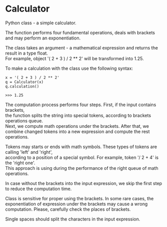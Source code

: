 # Calculator

    
Python class - a simple calculator. 
    
The function performs four fundamental operations, deals with brackets 
and may perform an exponentiation.
    
The class takes an argument - a mathematical expression and returns the result in a type float.  
For example, object '( 2 + 3 ) / 2 ** 2' will be transformed into 1.25.  
    
To make a calculation with the class use the following syntax:  
    
```
x = '( 2 + 3 ) / 2 ** 2'
q = Calculator(x)
q.calculation()
    
>>> 1.25
```
    
The computation process performs four steps. First, if the input contains brackets,   
the function splits the string into special tokens, according to brackets operations queue.  
Next, we compute math operations under the brackets. 
After that, we combine changed tokens into a new expression and compute the rest operations. 
    
Tokens may starts or ends with math symbols. These types of tokens are calling 'left' and 'right',  
according to a position of a special symbol. For example, token '/ 2 + 4' is the 'right one'.  
This approach is using during the performance of the right queue of math operations.
    
In case without the brackets into the input expression, we skip the first step to reduce the computation time.  
    
Class is sensitive for proper using the brackets. In some rare cases, 
the exponentiation of expression under the brackets may cause a wrong computation. 
Please, carefully check the places of brackets.
    
Single spaces should split the characters in the input expression.
